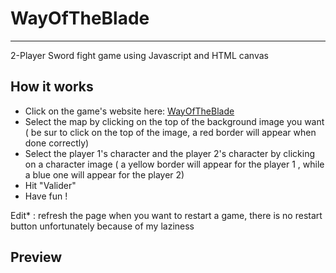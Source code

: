 # WayOfTheBlade
--------
2-Player Sword fight game using Javascript and HTML canvas

How it works
--------
- Click on the game's website here: [WayOfTheBlade](https://wayoftheblade.netlify.app/)
- Select the map by clicking on the top of the background image you want ( be sur to click on the top of the image, a red border will appear when done correctly)
- Select the player 1's character and the player 2's character by clicking on a character image ( a yellow border will appear for the player 1 , while a blue one will appear for the player 2)
- Hit "Valider"
- Have fun !

Edit* : refresh the page when you want to restart a game, there is no restart button unfortunately because of my laziness

Preview
--------
